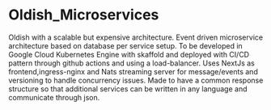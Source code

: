 # Oldish_Microservices
Oldish with a scalable but expensive architecture.
Event driven microservice architecture based on database per service setup. 
To be developed in Google Cloud Kubernetes Engine with skaffold and deployed with CI/CD pattern through github actions and using a load-balancer.
Uses NextJs as frontend,ingress-nginx and Nats streaming server for message/events and versioning to handle concurrency issues.
Made to have a common response structure so that additional services can be written in any language and communicate through json.
